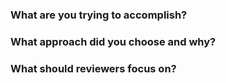 
### What are you trying to accomplish?

<!-- Add a high-level description of of these changes and their purpose -->

### What approach did you choose and why?

<!-- This section is a place for you to describe your thought process in making these changes. List any tradeoffs you made to take on or pay down tech debt. Identify any work you did to mitigate risk. Describe any alternative approaches you considered and why you discarded them. -->

### What should reviewers focus on?

<!-- This is your chance to identify remaining risks and confess any uncertainties you may have about the correctness of the changes. Highlight anything on which you would like a second (or third) opinion. -->


